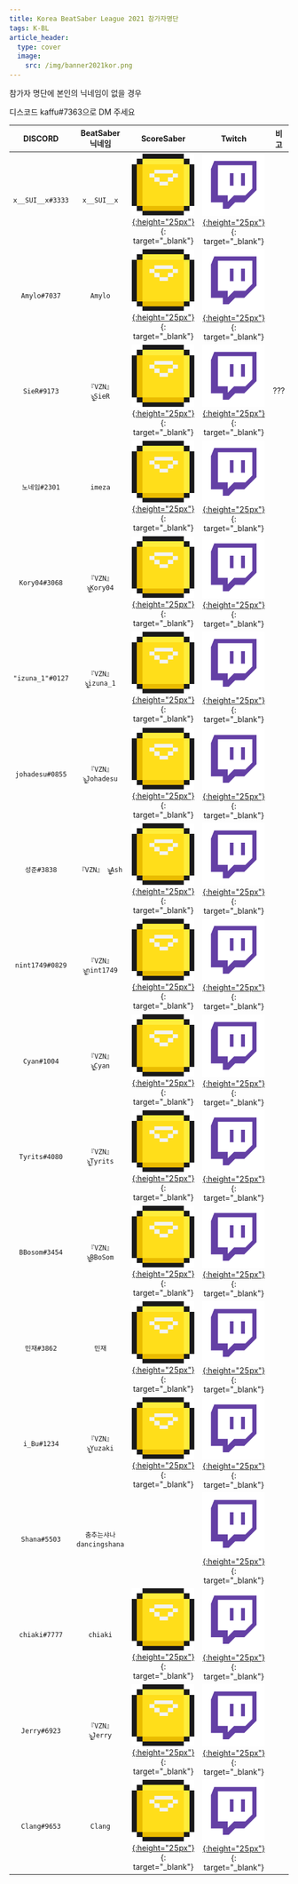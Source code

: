 ```yaml
---
title: Korea BeatSaber League 2021 참가자명단
tags: K-BL
article_header:
  type: cover
  image:
    src: /img/banner2021kor.png
---
```


참가자 명단에 본인의 닉네임이 없을 경우 

디스코드 kaffu#7363으로 DM 주세요

DISCORD | BeatSaber 닉네임 | ScoreSaber | Twitch | 비고
:---:|:---:|:---:|:---:|:---:
`x__SUI__x#3333` | `x__SUI__x` | [![SS](/img/ScoreSaberLogo.svg){:height="25px"}](https://scoresaber.com/u/76561198357821968){: target="_blank"} | [![twitch](/img/twitch.png){:height="25px"}](https://www.twitch.tv/x__sui__x){: target="_blank"} | 
`Amylo#7037` | `Amylo` | [![SS](/img/ScoreSaberLogo.svg){:height="25px"}](https://scoresaber.com/u/76561198286601460){: target="_blank"} | [![twitch](/img/twitch.png){:height="25px"}](https://www.twitch.tv/amylo){: target="_blank"} | 
`SieR#9173` | `『VZN』 ৡۣ͜SieR` | [![SS](/img/ScoreSaberLogo.svg){:height="25px"}](https://scoresaber.com/u/76561198320985763){: target="_blank"} | [![twitch](/img/twitch.png){:height="25px"}](https://www.twitch.tv/sier_vr){: target="_blank"} | ???
`노네임#2301` | `imeza` | [![SS](/img/ScoreSaberLogo.svg){:height="25px"}](https://scoresaber.com/u/76561198367589261){: target="_blank"} | [![twitch](/img/twitch.png){:height="25px"}](https://www.twitch.tv/kr_image){: target="_blank"} | 
`Kory04#3068` | `『VZN』 ৡۣ͜Kory04` | [![SS](/img/ScoreSaberLogo.svg){:height="25px"}](https://scoresaber.com/u/76561198870548940){: target="_blank"} | [![twitch](/img/twitch.png){:height="25px"}](https://www.twitch.tv/vzn_kory04){: target="_blank"} | 
`"izuna_1"#0127` | `『VZN』 ৡۣ͜izuna_1` | [![SS](/img/ScoreSaberLogo.svg){:height="25px"}](https://scoresaber.com/u/76561198084769056){: target="_blank"} | [![twitch](/img/twitch.png){:height="25px"}](https://www.twitch.tv/izuna_1){: target="_blank"} | 
`johadesu#0855` | `『VZN』 ৡۣ͜Johadesu` | [![SS](/img/ScoreSaberLogo.svg){:height="25px"}](https://scoresaber.com/u/76561198825761961){: target="_blank"} | [![twitch](/img/twitch.png){:height="25px"}](https://www.twitch.tv/vzn_johadesu){: target="_blank"} | 
`성준#3838` | `『VZN』 ৡۣ͜Ash` | [![SS](/img/ScoreSaberLogo.svg){:height="25px"}](https://scoresaber.com/u/76561198844913476){: target="_blank"} | [![twitch](/img/twitch.png){:height="25px"}](https://www.twitch.tv/ashh_0415){: target="_blank"} | 
`nint1749#0829` | `『VZN』 ৡۣ͜nint1749` | [![SS](/img/ScoreSaberLogo.svg){:height="25px"}](https://scoresaber.com/u/76561198404971763){: target="_blank"} | [![twitch](/img/twitch.png){:height="25px"}](https://www.twitch.tv/nind0ru){: target="_blank"} | 
`Cyan#1004` | `『VZN』 ৡۣ͜Cyan` | [![SS](/img/ScoreSaberLogo.svg){:height="25px"}](https://scoresaber.com/u/76561198165542344){: target="_blank"} | [![twitch](/img/twitch.png){:height="25px"}](https://www.twitch.tv/vzn_cyan){: target="_blank"} | 
`Tyrits#4080` | `『VZN』 ৡۣ͜Tyrits` | [![SS](/img/ScoreSaberLogo.svg){:height="25px"}](https://scoresaber.com/u/76561198397604541){: target="_blank"} | [![twitch](/img/twitch.png){:height="25px"}](https://www.twitch.tv/tyrits){: target="_blank"} | 
`BBosom#3454` | `『VZN』 ৡۣ͜BBoSom` | [![SS](/img/ScoreSaberLogo.svg){:height="25px"}](https://scoresaber.com/u/76561198835171517){: target="_blank"} | [![twitch](/img/twitch.png){:height="25px"}](https://www.twitch.tv/bbosom_){: target="_blank"} | 
`민재#3862` | `민재` | [![SS](/img/ScoreSaberLogo.svg){:height="25px"}](https://scoresaber.com/u/76561198387808630){: target="_blank"} | [![twitch](/img/twitch.png){:height="25px"}](https://www.twitch.tv/woil_){: target="_blank"} | 
`i_Bu#1234` | `『VZN』 ৡۣ͜Yuzaki` | [![SS](/img/ScoreSaberLogo.svg){:height="25px"}](https://scoresaber.com/u/76561198861376560){: target="_blank"} | [![twitch](/img/twitch.png){:height="25px"}](https://www.twitch.tv/ibu_dayo){: target="_blank"} | 
`Shana#5503` | `춤추는샤나dancingshana` |  | [![twitch](/img/twitch.png){:height="25px"}](https://www.twitch.tv/dancingshana){: target="_blank"} | 
`chiaki#7777` | `chiaki` | [![SS](/img/ScoreSaberLogo.svg){:height="25px"}](https://scoresaber.com/u/76561198096448253){: target="_blank"} | [![twitch](/img/twitch.png){:height="25px"}](https://www.twitch.tv/minamichiaki){: target="_blank"} | 
`Jerry#6923` | `『VZN』 ৡۣ͜Jerry` | [![SS](/img/ScoreSaberLogo.svg){:height="25px"}](https://scoresaber.com/u/76561198065330402){: target="_blank"} | [![twitch](/img/twitch.png){:height="25px"}](https://www.twitch.tv/peng5476){: target="_blank"} | 
`Clang#9653` | `Clang` | [![SS](/img/ScoreSaberLogo.svg){:height="25px"}](https://scoresaber.com/u/76561199029872524){: target="_blank"} | [![twitch](/img/twitch.png){:height="25px"}](https://www.twitch.tv/clang25){: target="_blank"} | 
